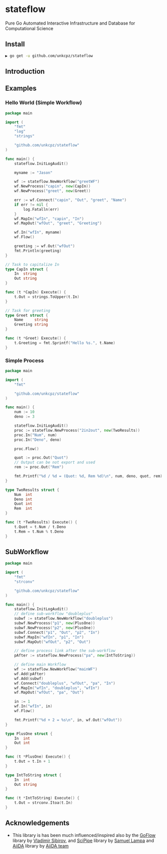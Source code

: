 # stateflow
Pure Go Automated Interactive Infrastructure and Database for Computational Science

## Install

```sh
▶ go get -u github.com/unkcpz/stateflow
```

## Introduction

## Examples

### Hello World (Simple Workflow)

```go
package main

import (
	"fmt"
	"log"
	"strings"

	"github.com/unkcpz/stateflow"
)

func main() {
	stateflow.InitLogAudit()

	myname := "Jason"

	wf := stateflow.NewWorkflow("greetWF")
	wf.NewProcess("capin", new(CapIn))
	wf.NewProcess("greet", new(Greet))

	err := wf.Connect("capin", "Out", "greet", "Name")
	if err != nil {
		log.Fatalln(err)
	}
	wf.MapIn("wfIn", "capin", "In")
	wf.MapOut("wfOut", "greet", "Greeting")

	wf.In("wfIn", myname)
	wf.Flow()

	greeting := wf.Out("wfOut")
	fmt.Println(greeting)
}

// Task to capitalize In
type CapIn struct {
	In  string
	Out string
}

func (t *CapIn) Execute() {
	t.Out = strings.ToUpper(t.In)
}

// Task for greeting
type Greet struct {
	Name     string
	Greeting string
}

func (t *Greet) Execute() {
	t.Greeting = fmt.Sprintf("Hello %s.", t.Name)
}
```

### Simple Process

```go
package main

import (
	"fmt"

	"github.com/unkcpz/stateflow"
)

func main() {
	num := 10
	deno := 3

	stateflow.InitLogAudit()
	proc := stateflow.NewProcess("2in2out", new(TwoResults))
	proc.In("Num", num)
	proc.In("Deno", deno)

	proc.Flow()

	quot := proc.Out("Quot")
	// Output can be not export and used
	rem := proc.Out("Rem")

	fmt.Printf("%d / %d = (Quot: %d, Rem %d)\n", num, deno, quot, rem)
}

type TwoResults struct {
	Num  int
	Deno int
	Quot int
	Rem  int
}

func (t *TwoResults) Execute() {
	t.Quot = t.Num / t.Deno
	t.Rem = t.Num % t.Deno
}
```

## SubWorkflow
```go
package main

import (
	"fmt"
	"strconv"

	"github.com/unkcpz/stateflow"
)

func main() {
	stateflow.InitLogAudit()
	// define sub-workflow "doubleplus"
	subwf := stateflow.NewWorkflow("doubleplus")
	subwf.NewProcess("p1", new(PlusOne))
	subwf.NewProcess("p2", new(PlusOne))
	subwf.Connect("p1", "Out", "p2", "In")
	subwf.MapIn("wfIn", "p1", "In")
	subwf.MapOut("wfOut", "p2", "Out")

	// define process link after the sub-workflow
	pAfter := stateflow.NewProcess("pa", new(IntToString))

	// define main Workflow
	wf := stateflow.NewWorkflow("mainWF")
	wf.Add(pAfter)
	wf.Add(subwf)
	wf.Connect("doubleplus", "wfOut", "pa", "In")
	wf.MapIn("wfIn", "doubleplus", "wfIn")
	wf.MapOut("wfOut", "pa", "Out")

	in := 1
	wf.In("wfIn", in)
	wf.Flow()

	fmt.Printf("%d + 2 = %s\n", in, wf.Out("wfOut"))
}

type PlusOne struct {
	In  int
	Out int
}

func (t *PlusOne) Execute() {
	t.Out = t.In + 1
}

type IntToString struct {
	In  int
	Out string
}

func (t *IntToString) Execute() {
	t.Out = strconv.Itoa(t.In)
}
```

## Acknowledgements

<!-- - stateflow is very heavily dependent on the proven principles form [Flow-Based
  Programming (FBP)](http://www.jpaulmorrison.com/fbp), as invented by [John Paul Morrison](http://www.jpaulmorrison.com/fbp).
  From Flow-based programming, stateflow uses the ideas of separate network
  (workflow dependency graph) definition, named in- and out-ports,
  sub-networks/sub-workflows and bounded buffers (already available in Go's
  channels) to make writing workflows as easy as possible. -->
- This library is has been much influenced/inspired also by the
  [GoFlow](https://github.com/trustmaster/goflow) library by [Vladimir Sibirov](https://github.com/trustmaster/goflow),
  and [SciPipe](https://github.com/scipipe/scipipe) library by [Samuel Lampa](https://github.com/samuell)
  and [AiiDA](http://www.aiida.net/) library by [AiiDA team](http://www.aiida.net/team/)
